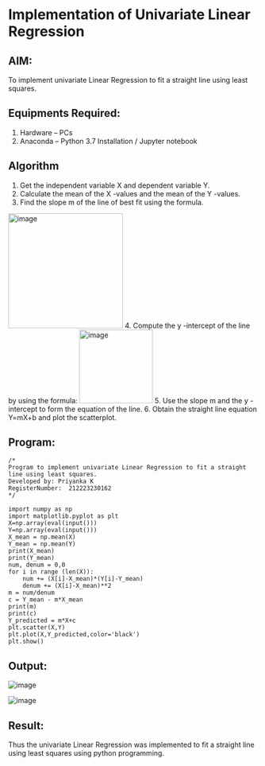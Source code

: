 # Implementation of Univariate Linear Regression
## AIM:
To implement univariate Linear Regression to fit a straight line using least squares.

## Equipments Required:
1. Hardware – PCs
2. Anaconda – Python 3.7 Installation / Jupyter notebook

## Algorithm
1. Get the independent variable X and dependent variable Y.
2. Calculate the mean of the X -values and the mean of the Y -values.
3. Find the slope m of the line of best fit using the formula. 
<img width="231" alt="image" src="https://user-images.githubusercontent.com/93026020/192078527-b3b5ee3e-992f-46c4-865b-3b7ce4ac54ad.png">
4. Compute the y -intercept of the line by using the formula:
<img width="148" alt="image" src="https://user-images.githubusercontent.com/93026020/192078545-79d70b90-7e9d-4b85-9f8b-9d7548a4c5a4.png">
5. Use the slope m and the y -intercept to form the equation of the line.
6. Obtain the straight line equation Y=mX+b and plot the scatterplot.

## Program:
```
/*
Program to implement univariate Linear Regression to fit a straight line using least squares.
Developed by: Priyanka K
RegisterNumber:  212223230162
*/

import numpy as np
import matplotlib.pyplot as plt
X=np.array(eval(input()))
Y=np.array(eval(input()))
X_mean = np.mean(X)
Y_mean = np.mean(Y)
print(X_mean)
print(Y_mean)
num, denum = 0,0
for i in range (len(X)):
    num += (X[i]-X_mean)*(Y[i]-Y_mean)
    denum += (X[i]-X_mean)**2
m = num/denum
c = Y_mean - m*X_mean
print(m)
print(c)
Y_predicted = m*X+c
plt.scatter(X,Y)
plt.plot(X,Y_predicted,color='black')
plt.show()
```

## Output:

![image](https://github.com/user-attachments/assets/8db4787e-879f-4d3f-803b-5f0e108b1d0c)

![image](https://github.com/user-attachments/assets/fd2c94e7-919b-48fc-a98f-bb5ea144d882)



## Result:
Thus the univariate Linear Regression was implemented to fit a straight line using least squares using python programming.
